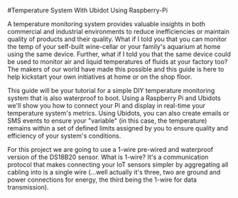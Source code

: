 #Temperature System With Ubidot Using Raspberry-Pi

A temperature monitoring system provides valuable insights in both commercial and industrial environments to reduce inefficiencies or maintain quality of products and their quality. What if I told you that you can monitor the temp of your self-built wine-cellar or your family's aquarium at home using the same device. Further, what if I told you that the same device could be used to monitor air and liquid temperatures of fluids at your factory too? The makers of our world have made this possible and this guide is here to help kickstart your own initiatives at home or on the shop floor.<br/>

This guide will be your tutorial for a simple DIY temperature monitoring system that is also waterproof to boot. Using a Raspberry Pi and Ubidots we'll show you how to connect your Pi and display in real-time your temperature system's metrics. Using Ubidots, you can also create emails or SMS events to ensure your "variable" (in this case, the temperature) remains within a set of defined limits assigned by you to ensure quality and efficiency of your system's conditions.<br/>

For this project we are going to use a 1-wire pre-wired and waterproof version of the DS18B20 sensor. What is 1-wire? It's a communication protocol that makes connecting your IoT sensors simpler by aggregating all cabling into is a single wire (...well actually it's three, two are ground and power connections for energy, the third being the 1-wire for data transmission).

